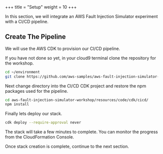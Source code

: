 +++
title = "Setup"
weight = 10
+++

In this section, we will integrate an AWS Fault Injection Simulator experiment with a CI/CD pipeline.

## Create The Pipeline

We will use the AWS CDK to provision our CI/CD pipeline.  

If you have not done so yet, in your cloud9 terminal clone the repository for the workshop.

```bash
cd ~/environment
git clone https://github.com/aws-samples/aws-fault-injection-simulator-workshop.git
```

Next change directory into the CI/CD CDK project and restore the npm packages used for the pipeline.

```bash
cd aws-fault-injection-simulator-workshop/resources/code/cdk/cicd/
npm install
```

Finally lets deploy our stack.

```bash
cdk deploy --require-approval never
```

The stack will take a few minutes to complete. You can monitor the progress from the CloudFormation Console. 

Once stack creation is complete, continue to the next section.
